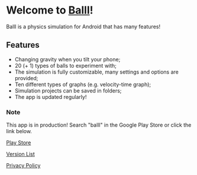# Welcome to [Balll](https://balllapp.github.io/site)!

Balll is a physics simulation for Android that has many features!

## Features
- Changing gravity when you tilt your phone;
- 20 (+ 1) types of balls to experiment with;
- The simulation is fully customizable, many settings and options are provided;
- Ten different types of graphs (e.g. velocity-time graph);
- Simulation projects can be saved in folders;
- The app is updated regularly!

### Note
This app is in production! Search "balll" in the Google Play Store or click the link below.

[Play Store](https://play.google.com/store/apps/details?id=com.balll.balll)

[Version List](https://balllapp.github.io/site/versions)

[Privacy Policy](https://balllapp.github.io/site/privacy_policy)
